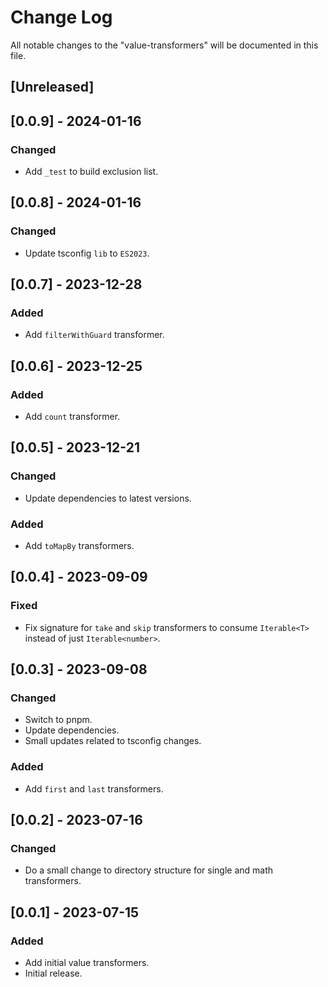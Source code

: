 # Change Log

All notable changes to the "value-transformers" will be documented in this file.

## [Unreleased]

## [0.0.9] - 2024-01-16

### Changed

- Add `_test` to build exclusion list.

## [0.0.8] - 2024-01-16

### Changed

- Update tsconfig `lib` to `ES2023`.

## [0.0.7] - 2023-12-28

### Added

- Add `filterWithGuard` transformer.

## [0.0.6] - 2023-12-25

### Added

- Add `count` transformer.

## [0.0.5] - 2023-12-21

### Changed

- Update dependencies to latest versions.

### Added

- Add `toMapBy` transformers.

## [0.0.4] - 2023-09-09

### Fixed

- Fix signature for `take` and `skip` transformers to consume `Iterable<T>` instead of just `Iterable<number>`.

## [0.0.3] - 2023-09-08

### Changed

- Switch to pnpm.
- Update dependencies.
- Small updates related to tsconfig changes.

### Added

- Add `first` and `last` transformers.

## [0.0.2] - 2023-07-16

### Changed

- Do a small change to directory structure for single and math transformers.

## [0.0.1] - 2023-07-15

### Added

- Add initial value transformers.
- Initial release.

<!--
See: https://common-changelog.org/

## [0.0.1] - 2023-01-01

### Changed

### Added

### Removed

### Fixed
-->
